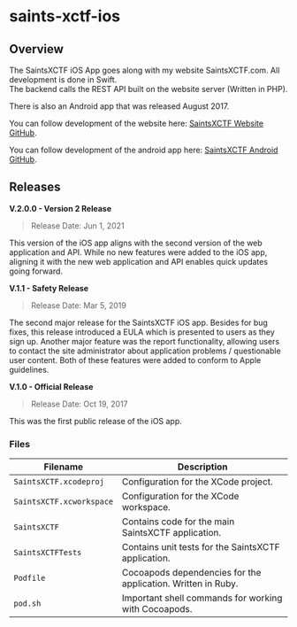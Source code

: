 # saints-xctf-ios

## Overview

The SaintsXCTF iOS App goes along with my website SaintsXCTF.com.  All development is done in Swift.  
The backend calls the REST API built on the website server (Written in PHP).

There is also an Android app that was released August 2017.

You can follow development of the website here: [SaintsXCTF Website GitHub](https://github.com/AJarombek/saints-xctf).

You can follow development of the android app here: [SaintsXCTF Android GitHub](https://github.com/AJarombek/saints-xctf-android).

## Releases

**V.2.0.0 - Version 2 Release**

> Release Date: Jun 1, 2021

This version of the iOS app aligns with the second version of the web application and API.  While no new features were added to the iOS app, aligning it with 
the new web application and API enables quick updates going forward.

**V.1.1 - Safety Release**

> Release Date: Mar 5, 2019

The second major release for the SaintsXCTF iOS app.  Besides for bug fixes, this release introduced a EULA which is
presented to users as they sign up.  Another major feature was the report functionality, allowing users to contact the
site administrator about application problems / questionable user content.  Both of these features were added to conform
to Apple guidelines.

**V.1.0 - Official Release**

> Release Date: Oct 19, 2017

This was the first public release of the iOS app.

### Files

| Filename                  | Description                                                                                      |
|---------------------------|--------------------------------------------------------------------------------------------------|
| `SaintsXCTF.xcodeproj`    | Configuration for the XCode project.                                                             |
| `SaintsXCTF.xcworkspace`  | Configuration for the XCode workspace.                                                           |
| `SaintsXCTF`              | Contains code for the main SaintsXCTF application.                                               |
| `SaintsXCTFTests`         | Contains unit tests for the SaintsXCTF application.                                              |
| `Podfile`                 | Cocoapods dependencies for the application.  Written in Ruby.                                    |
| `pod.sh`                  | Important shell commands for working with Cocoapods.                                             |
